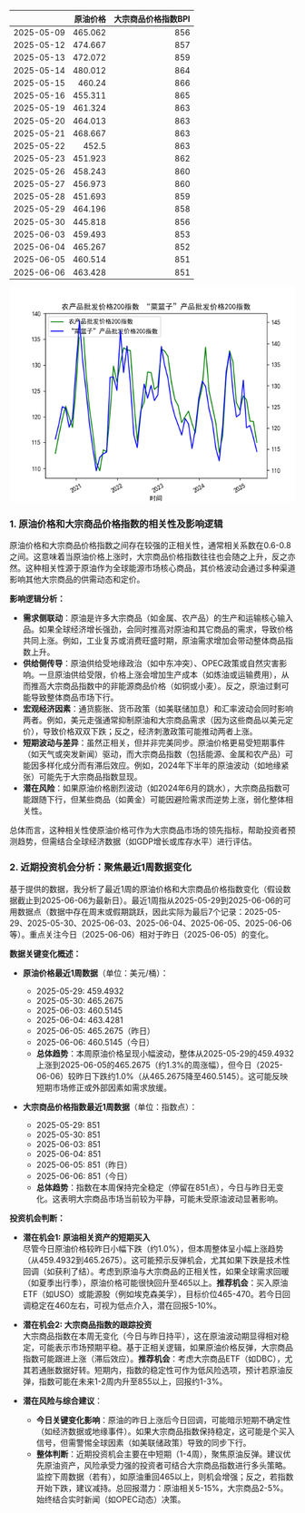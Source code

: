 |            |   原油价格 |   大宗商品价格指数BPI |
|:-----------|-----------:|----------------------:|
| 2025-05-09 |    465.062 |                   856 |
| 2025-05-12 |    474.667 |                   857 |
| 2025-05-13 |    472.072 |                   859 |
| 2025-05-14 |    480.012 |                   864 |
| 2025-05-15 |    460.24  |                   866 |
| 2025-05-16 |    455.311 |                   865 |
| 2025-05-19 |    461.324 |                   863 |
| 2025-05-20 |    464.013 |                   863 |
| 2025-05-21 |    468.667 |                   863 |
| 2025-05-22 |    452.5   |                   863 |
| 2025-05-23 |    451.923 |                   862 |
| 2025-05-26 |    458.243 |                   860 |
| 2025-05-27 |    456.973 |                   860 |
| 2025-05-28 |    451.693 |                   859 |
| 2025-05-29 |    464.196 |                   858 |
| 2025-05-30 |    445.818 |                   856 |
| 2025-06-03 |    459.493 |                   853 |
| 2025-06-04 |    465.267 |                   852 |
| 2025-06-05 |    460.514 |                   851 |
| 2025-06-06 |    463.428 |                   851 |

![图](MSCI_copper.png)

### 1. 原油价格和大宗商品价格指数的相关性及影响逻辑

原油价格和大宗商品价格指数之间存在较强的正相关性，通常相关系数在0.6-0.8之间。这意味着当原油价格上涨时，大宗商品价格指数往往也会随之上升，反之亦然。这种相关性源于原油作为全球能源市场核心商品，其价格波动会通过多种渠道影响其他大宗商品的供需动态和定价。

**影响逻辑分析：**
- **需求侧联动**：原油是许多大宗商品（如金属、农产品）的生产和运输核心输入品。如果全球经济增长强劲，会同时推高对原油和其它商品的需求，导致价格共同上涨。例如，工业复苏或消费旺盛时期，原油需求增加会带动整体商品指数上升。
- **供给侧传导**：原油供给受地缘政治（如中东冲突）、OPEC政策或自然灾害影响。一旦原油供给受限，价格上涨会增加生产成本（如炼油或运输费用），从而推高大宗商品指数中的非能源商品价格（如铜或小麦）。反之，原油过剩可能导致整体商品市场下行。
- **宏观经济因素**：通货膨胀、货币政策（如美联储加息）和汇率波动会同时影响两者。例如，美元走强通常抑制原油和大宗商品需求（因为这些商品以美元定价），导致价格双双下跌；反之，经济刺激政策可能推动两者上涨。
- **短期波动与差异**：虽然正相关，但并非完美同步。原油价格更易受短期事件（如天气或突发新闻）驱动，而大宗商品指数（包括能源、金属和农产品）可能因多样化成分而有滞后效应。例如，2024年下半年的原油波动（如地缘紧张）可能先于大宗商品指数显现。
- **潜在风险**：如果原油价格剧烈波动（如2024年6月的跳水），大宗商品指数可能跟随下行，但某些商品（如黄金）可能因避险需求而逆势上涨，弱化整体相关性。

总体而言，这种相关性使原油价格可作为大宗商品市场的领先指标，帮助投资者预测趋势，但需结合全球经济数据（如GDP增长或库存水平）进行评估。

### 2. 近期投资机会分析：聚焦最近1周数据变化

基于提供的数据，我分析了最近1周的原油价格和大宗商品价格指数变化（假设数据截止到2025-06-06为最新日）。最近1周指从2025-05-29到2025-06-06的可用数据点（数据中存在周末或假期跳跃，因此实际为最后7个记录：2025-05-29、2025-05-30、2025-06-03、2025-06-04、2025-06-05、2025-06-06等）。重点关注今日（2025-06-06）相对于昨日（2025-06-05）的变化。

**数据关键变化概述：**
- **原油价格最近1周数据**（单位：美元/桶）：
  - 2025-05-29: 459.4932
  - 2025-05-30: 465.2675
  - 2025-06-03: 460.5145
  - 2025-06-04: 463.4281
  - 2025-06-05: 465.2675（昨日）
  - 2025-06-06: 460.5145（今日）
  - **总体趋势**：本周原油价格呈现小幅波动，整体从2025-05-29的459.4932上涨到2025-06-05的465.2675（约1.3%的周涨幅），但今日（2025-06-06）较昨日下跌约1.0%（从465.2675降至460.5145）。这可能反映短期市场修正或外部因素如需求放缓。
  
- **大宗商品价格指数最近1周数据**（单位：指数点）：
  - 2025-05-29: 851
  - 2025-05-30: 851
  - 2025-06-03: 851
  - 2025-06-04: 851
  - 2025-06-05: 851（昨日）
  - 2025-06-06: 851（今日）
  - **总体趋势**：指数在本周保持完全稳定（停留在851点），今日与昨日无变化。这表明大宗商品市场当前较为平静，可能未受原油波动显著影响。

**投资机会判断：**
- **潜在机会1: 原油相关资产的短期买入**  
  尽管今日原油价格较昨日小幅下跌（约1.0%），但本周整体呈小幅上涨趋势（从459.4932到465.2675）。这可能预示反弹机会，尤其如果下跌是技术性回调（如获利了结）。考虑到原油与大宗商品的正相关性，如果全球需求回暖（如夏季出行季），原油价格可能很快回升至465以上。**推荐机会**：买入原油ETF（如USO）或能源股（例如埃克森美孚），目标价位465-470。若今日回调稳定在460左右，可视为低点介入，潜在回报5-10%。

- **潜在机会2: 大宗商品指数的跟踪投资**  
  大宗商品指数在本周无变化（今日与昨日持平），这在原油波动期显得相对稳定，可能表示市场预期平稳。基于正相关逻辑，如果原油价格反弹，大宗商品指数可能跟进上涨（滞后效应）。**推荐机会**：考虑大宗商品ETF（如DBC），尤其若通胀数据好转。短期内，指数的稳定性可作为低风险选项，预计若原油反弹，指数可能在未来1-2周内升至855以上，回报约1-3%。

- **潜在风险与综合建议**：  
  - **今日关键变化影响**：原油的昨日上涨后今日回调，可能暗示短期不确定性（如经济数据或地缘事件）。如果大宗商品指数保持稳定，这可能是个买入信号，但需警惕全球因素（如美联储政策）导致的同步下行。
  - **整体判断**：近期投资机会主要在中短期（1-4周），聚焦原油反弹。建议优先原油资产，风险承受力强的投资者可结合大宗商品指数进行多头策略。监控下周数据（若有），如原油重回465以上，则机会增强；反之，若指数开始下跌，建议减持。总回报潜力：原油相关5-15%，大宗商品2-5%。始终结合实时新闻（如OPEC动态）决策。